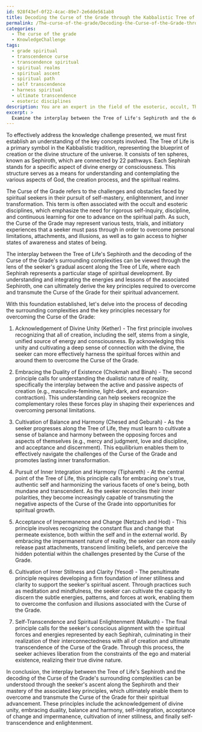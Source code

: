 ```yaml
---
id: 928f43ef-0f22-4cac-89e7-2e6dde561ab8
title: Decoding the Curse of the Grade through the Kabbalistic Tree of Life
permalink: /The-curse-of-the-grade/Decoding-the-Curse-of-the-Grade-through-the-Kabbalistic-Tree-of-Life/
categories:
  - The curse of the grade
  - KnowledgeChallenge
tags:
  - grade spiritual
  - transcendence curse
  - transcendence spiritual
  - spiritual realms
  - spiritual ascent
  - spiritual path
  - self transcendence
  - harness spiritual
  - ultimate transcendence
  - esoteric disciplines
description: You are an expert in the field of the esoteric, occult, The curse of the grade and Education. You are a writer of tests, challenges, books and deep knowledge on The curse of the grade for initiates and students to gain deep insights and understanding from. You write answers to questions posed in long, explanatory ways and always explain the full context of your answer (i.e., related concepts, formulas, examples, or history), as well as the step-by-step thinking process you take to answer the challenges. Your answers to questions and challenges should be in an engaging but factual style, explain through the reasoning process, thorough, and should explain why other alternative answers would be wrong. Summarize the key themes, ideas, and conclusions at the end.
excerpt: > 
  Examine the interplay between the Tree of Life's Sephiroth and the decoding of the Curse of the Grade's surrounding complexities, then derive the key principles required to overcome and transmute this curse for the seeker's spiritual advancement.
---
```

To effectively address the knowledge challenge presented, we must first establish an understanding of the key concepts involved. The Tree of Life is a primary symbol in the Kabbalistic tradition, representing the blueprint of creation or the divine structure of the universe. It consists of ten spheres, known as Sephiroth, which are connected by 22 pathways. Each Sephirah stands for a specific aspect of divine energy or consciousness. This structure serves as a means for understanding and contemplating the various aspects of God, the creation process, and the spiritual realms.

The Curse of the Grade refers to the challenges and obstacles faced by spiritual seekers in their pursuit of self-mastery, enlightenment, and inner transformation. This term is often associated with the occult and esoteric disciplines, which emphasize the need for rigorous self-inquiry, discipline, and continuous learning for one to advance on the spiritual path. As such, the Curse of the Grade may represent various tests, trials, and initiatory experiences that a seeker must pass through in order to overcome personal limitations, attachments, and illusions, as well as to gain access to higher states of awareness and states of being.

The interplay between the Tree of Life's Sephiroth and the decoding of the Curse of the Grade's surrounding complexities can be viewed through the lens of the seeker's gradual ascent along the Tree of Life, where each Sephirah represents a particular stage of spiritual development. By understanding and integrating the energies and lessons of the associated Sephiroth, one can ultimately derive the key principles required to overcome and transmute the Curse of the Grade for their spiritual advancement.

With this foundation established, let's delve into the process of decoding the surrounding complexities and the key principles necessary for overcoming the Curse of the Grade:

1. Acknowledgement of Divine Unity (Kether) - The first principle involves recognizing that all of creation, including the self, stems from a single, unified source of energy and consciousness. By acknowledging this unity and cultivating a deep sense of connection with the divine, the seeker can more effectively harness the spiritual forces within and around them to overcome the Curse of the Grade.

2. Embracing the Duality of Existence (Chokmah and Binah) - The second principle calls for understanding the dualistic nature of reality, specifically the interplay between the active and passive aspects of creation (e.g., masculine-feminine, light-dark, and expansion-contraction). This understanding can help seekers recognize the complementary roles these forces play in shaping their experiences and overcoming personal limitations.

3. Cultivation of Balance and Harmony (Chesed and Geburah) - As the seeker progresses along the Tree of Life, they must learn to cultivate a sense of balance and harmony between the opposing forces and aspects of themselves (e.g., mercy and judgment, love and discipline, and acceptance and discernment). This equilibrium enables them to effectively navigate the challenges of the Curse of the Grade and promotes lasting inner transformation.

4. Pursuit of Inner Integration and Harmony (Tiphareth) - At the central point of the Tree of Life, this principle calls for embracing one's true, authentic self and harmonizing the various facets of one's being, both mundane and transcendent. As the seeker reconciles their inner polarities, they become increasingly capable of transmuting the negative aspects of the Curse of the Grade into opportunities for spiritual growth.

5. Acceptance of Impermanence and Change (Netzach and Hod) - This principle involves recognizing the constant flux and change that permeate existence, both within the self and in the external world. By embracing the impermanent nature of reality, the seeker can more easily release past attachments, transcend limiting beliefs, and perceive the hidden potential within the challenges presented by the Curse of the Grade.

6. Cultivation of Inner Stillness and Clarity (Yesod) - The penultimate principle requires developing a firm foundation of inner stillness and clarity to support the seeker's spiritual ascent. Through practices such as meditation and mindfulness, the seeker can cultivate the capacity to discern the subtle energies, patterns, and forces at work, enabling them to overcome the confusion and illusions associated with the Curse of the Grade.

7. Self-Transcendence and Spiritual Enlightenment (Malkuth) - The final principle calls for the seeker's conscious alignment with the spiritual forces and energies represented by each Sephirah, culminating in their realization of their interconnectedness with all of creation and ultimate transcendence of the Curse of the Grade. Through this process, the seeker achieves liberation from the constraints of the ego and material existence, realizing their true divine nature.

In conclusion, the interplay between the Tree of Life's Sephiroth and the decoding of the Curse of the Grade's surrounding complexities can be understood through the seeker's ascent along the Sephiroth and their mastery of the associated key principles, which ultimately enable them to overcome and transmute the Curse of the Grade for their spiritual advancement. These principles include the acknowledgement of divine unity, embracing duality, balance and harmony, self-integration, acceptance of change and impermanence, cultivation of inner stillness, and finally self-transcendence and enlightenment.
